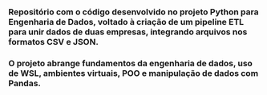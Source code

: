 ### Repositório com o código desenvolvido no projeto Python para Engenharia de Dados, voltado à criação de um pipeline ETL para unir dados de duas empresas, integrando arquivos nos formatos CSV e JSON.

### O projeto abrange fundamentos da engenharia de dados, uso de WSL, ambientes virtuais, POO e manipulação de dados com Pandas.
